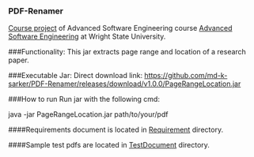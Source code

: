 ### PDF-Renamer

<a href="http://cecs.wright.edu/~pmateti/Courses/7140/Projects/7140-2017-spring-project.html" title="Course project">Course project</a> of Advanced Software Engineering course <a href="http://cecs.wright.edu/~pmateti/Courses/7140/Top/index.html" title="Advanced Software Engineering"> Advanced Software Engineering</a> at Wright State University. 


###Functionality:
This jar extracts page range and location of a research paper. 

###Executable Jar:
Direct download link: 
<a href="https://github.com/md-k-sarker/PDF-Renamer/releases/download/v1.0.0/PageRangeLocation.jar" title="PageRangeLocation"> https://github.com/md-k-sarker/PDF-Renamer/releases/download/v1.0.0/PageRangeLocation.jar </a>


###How to run
Run jar with the following cmd: 

java -jar PageRangeLocation.jar path/to/your/pdf


####Requirements document is located in <a href="https://github.com/md-k-sarker/PDF-Renamer/tree/master/requirement" title="Requirements"> Requirement</a> directory.

####Sample test pdfs are located in <a href="https://github.com/md-k-sarker/PDF-Renamer/tree/master/testdocuments" title="TestDocument"> TestDocument</a> directory.






